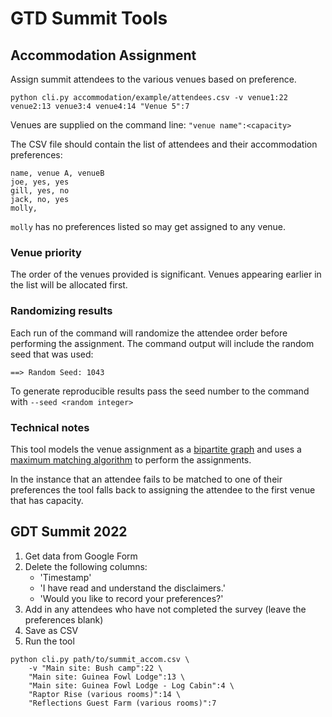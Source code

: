 # GTD Summit Tools

## Accommodation Assignment
Assign summit attendees to the various venues based on preference.

```shell
python cli.py accommodation/example/attendees.csv -v venue1:22 venue2:13 venue3:4 venue4:14 "Venue 5":7
```

Venues are supplied on the command line: `"venue name":<capacity>`

The CSV file should contain the list of attendees and their accommodation preferences:

```csv
name, venue A, venueB
joe, yes, yes
gill, yes, no
jack, no, yes
molly,
```

`molly` has no preferences listed so may get assigned to any venue.

### Venue priority
The order of the venues provided is significant. Venues appearing earlier in the list will be
allocated first.

### Randomizing results
Each run of the command will randomize the attendee order before performing the assignment. The command
output will include the random seed that was used:

```
==> Random Seed: 1043
```

To generate reproducible results pass the seed number to the command with `--seed <random integer>`

### Technical notes
This tool models the venue assignment as a [bipartite graph][1] and uses a [maximum matching algorithm][2] to
perform the assignments.

In the instance that an attendee fails to be matched to one of their preferences the tool falls back to
assigning the attendee to the first venue that has capacity.

[1]: https://en.wikipedia.org/wiki/Bipartite_graph
[2]: https://docs.scipy.org/doc/scipy/reference/generated/scipy.sparse.csgraph.maximum_bipartite_matching.html

## GDT Summit 2022

1. Get data from Google Form
2. Delete the following columns:
   - 'Timestamp'
   - 'I have read and understand the disclaimers.'
   - 'Would you like to record your preferences?'
3. Add in any attendees who have not completed the survey (leave the preferences blank)
4. Save as CSV
5. Run the tool

```
python cli.py path/to/summit_accom.csv \
    -v "Main site: Bush camp":22 \
    "Main site: Guinea Fowl Lodge":13 \
    "Main site: Guinea Fowl Lodge - Log Cabin":4 \
    "Raptor Rise (various rooms)":14 \
    "Reflections Guest Farm (various rooms)":7
```
